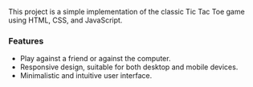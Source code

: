 This project is a simple implementation of the classic Tic Tac Toe game using HTML, CSS, and JavaScript.
<br>
<h3>Features</h3>
<ul>
  <li>Play against a friend or against the computer.</li>
  <li>Responsive design, suitable for both desktop and mobile devices.</li>
  <li>Minimalistic and intuitive user interface.</li>
</ul>
